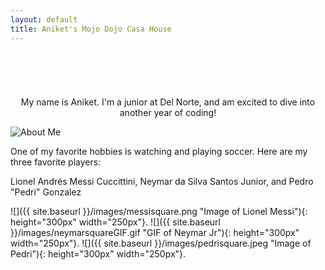 ```yaml
---
layout: default
title: Aniket's Mojo Dojo Casa House
---
```

<head>
    <meta charset="UTF-8">
    <link rel="stylesheet" href="{{ '/assets/css/style.css?v=' | append: site.github.build_revision | relative_url }}">

<body>

  <div style="display: flex; flex-direction: column; width: 100%; justify-content: center; align-items: center;">
    <h1 id="typewriter" style="text-align: center;"/>
  </div>

</body>

<script>
  var i = 0;
  var txt = "Welcome to Aniket's blog! 😻🤩🤠";

  var speed = 150;
  function typeWriter(x) {

    if (i <= txt.length) {
      document.getElementById("typewriter").innerHTML = txt.substring(0, i)
      i++;
      setTimeout(typeWriter, speed);
    }

  }

  typeWriter();

</script>
</head>

<p style="text-align: center;">My name is Aniket. I'm a junior at Del Norte, and am excited to dive into another year of coding! </p>


![About Me](/musical-guacamole/images/aboutmethingy.png "About Me")

One of my favorite hobbies is watching and <span style="position: relative; display: inline-block;"><a href="https://anicricket.github.io/musical-guacamole/games" style="color: transparent; text-decoration: none; position: absolute; width: 100%; height: 100%; left: 0; top: 0; z-index: 1;">playing</a><span style="z-index: 0;">playing</span></span> soccer. Here are my three favorite players:

Lionel Andrés Messi Cuccittini, Neymar da Silva Santos Junior, and Pedro "Pedri" Gonzalez   


![]({{ site.baseurl }}/images/messisquare.png "Image of Lionel Messi"){: height="300px" width="250px"}.
![]({{ site.baseurl }}/images/neymarsquareGIF.gif "GIF of Neymar Jr"){: height="300px" width="250px"}.
![]({{ site.baseurl }}/images/pedrisquare.jpeg "Image of Pedri"){: height="300px" width="250px"}.